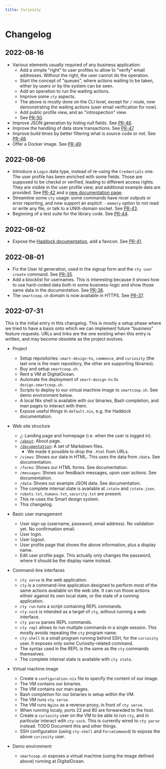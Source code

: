 ```yaml
---
title: Curiosity
---
```


# Changelog

## 2022-08-16

- Various elements usually required of any business application:
  - Add a simple "right" to user profiles to allow to "verify" email addresses.
    Without the right, the user cannot do the operation.
  - Start the concept of "queues", where actions waiting to be taken, either by
    users or by the system can be seen.
  - Add an operation to run the waiting actions.
  - Improve some `cty` aspects.
  - The above is mostly done on the CLI level, except for `/` route, now
    demonstrating the waiting actions (user email verification for now).
  - Add public profile view, and an "introspection" view.
  - See [PR-50](https://github.com/hypered/curiosity/pull/50/).
- Improve JSON generation by hiding null fields. See
  [PR-46](https://github.com/hypered/curiosity/pull/46).
- Improve the handling of data store transactions. See
  [PR-47](https://github.com/hypered/curiosity/pull/47).
- Improve build times by better filtering what is source code or not. See
  [PR-48](https://github.com/hypered/curiosity/pull/48).
- Offer a Docker image. See
  [PR-49](https://github.com/hypered/curiosity/pull/49).


## 2022-08-06

- Introduce a `Login` data type, instead of re-using the `Credentials` one. The
  user profile has been enriched with some fields. Those are supposed to be
  checkd or verified, leading to different access rights. They are visible in the
  user profile view, and additional example data are provided. See
  [PR-42](https://github.com/hypered/curiosity/pull/42) and a [new
  documentation page](/documentation/objects/users).
- Streamline some `cty` usage: some commands have nicer outputs or error
  reporting, and now support an explicit `--memory` option to not read or write
  any file, or talk to a UNIX-domain socket. See
  [PR-43](https://github.com/hypered/curiosity/pull/43).
- Beginning of a test suite for the library code. See
  [PR-44](https://github.com/hypered/curiosity/pull/44).

## 2022-08-02

- Expose the [Haddock documentation](/haddock/), add a favicon. See
  [PR-41](https://github.com/hypered/curiosity/pull/41).

## 2022-08-01

- Fix the User Id generation, used in the signup form and the `cty user create`
  command. See [PR-35](https://github.com/hypered/curiosity/pull/35).
- Add a blocklist for usernames. This is interesting because it shows how to
  use hard-coded data both in some business-logic and show those same data in
  the documentation. See [PR-36](https://github.com/hypered/curiosity/pull/36).
- The `smartcoop.sh` domain is now available in HTTPS. See
  [PR-37](https://github.com/hypered/curiosity/pull/37).

## 2022-07-31

This is the initial entry in this changelog. This is mostly a setup phase where
we tried to have a basis onto which we can implement future "business" feature
requests. URLs and links are the one existing when this entry is written, and
may become obsolete as the project evolves.

- Project
  - Setup repositories: `smart-design-hs`, `commence`, and `curiosity` (the
    last one is the main repository, the other are supporting libraries).
  - Buy and setup `smartcoop.sh`.
  - Rent a VM at DigitalOcean. 
  - Automate the deployment of `smart-design-hs` to `design.smartcoop.sh`.
  - Scripts to deploy to our virtual machine image to `smartcoop.sh`. See demo
    environment below.
  - A local Nix shell is available with our binaries, Bash completion, and man
    pages to interact with them.
  - Expose useful things in `default.nix`, e.g. the Haddock documentation.

- Web site structure
  - [`/`](/): Landing page and homepage (i.e. when the user is logged in).
  - [`/about`](/about): About page.
  - [`/documentation`](/documentation): A set of Markdown files.
    - We made it possible to drop the `.html` from URLs.
  - `/views`: Shows our data in HTML. This uses the data from `/data`. See
    documentation.
  - `/forms`: Shows our HTML forms. See documentation.
  - `/messages`: Shows our feedback messages, upon user actions. See
    documentation.
  - `/data`: Shows our example JSON data. See documentation.
  - The complete internal state is available at `/state` and `/state.json`.
  - `robots.txt`, `humans.txt`, `security.txt` are present.
  - This re-uses the Smart design system.
  - This changelog.

- Basic user management
  - User sign up (username, password, email address). No validation yet.
    No confirmation email.
  - User login.
  - User logout.
  - User profile page that shows the above information, plus a display name.
  - Edit user profile page. This actually only changes the password, where it
    should be the display name instead.

- Command-line interfaces
  - `cty serve` is the web application.
  - `cty` is a command-line application designed to perform most of the same
    actions available on the web site. It can run those actions eitheir against
    its own local state, or the state of a running application.
  - `cty run` runs a script containing REPL commands.
  - `cty-sock` is intended as a target of `cty`, without running a web
    interface.
  - `cty parse` parses REPL commands.
  - `cty repl` allows to run multiple commands in a single session. This mostly
    avoids repeating the `cty` program name.
  - `cty-shell` is a small program running behind SSH, for the `curiosity`
    user. It exposes only some Curiosity-related command.
  - The syntax used in the REPL is the same as the `cty` commands themselves.
  - The complete internal state is available with `cty state`.

- Virtual machine image
  - Create a `configuration.nix` file to specify the content of our image.
  - The VM contains our binaries.
  - The VM contains our man-pages.
  - Bash completion for our binaries is setup within the VM.
  - The VM runs `cty serve`.
  - The VM runs `Nginx` as a reverse-proxy, in front of `cty serve`.
  - When running localy, ports 22 and 80 are forwareded to the host.
  - Create a `curiosity` user on the VM to be able to run `cty`, and in
    particular interact with `cty-sock`. This is currently wired to `cty parse`
    instead. TODO Document this and other things.
  - SSH configuration (using `cty-shell` and `ForceCommand`) to expose the
    above `curiosity` user.

- Demo environment
  - `smartcoop.sh` exposes a virtual machine (using the image defined above)
    running at DigitalOcean.
